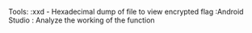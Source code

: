 Tools:
      :xxd - Hexadecimal dump of file to view encrypted flag 
      :Android Studio : Analyze the working of the function 
